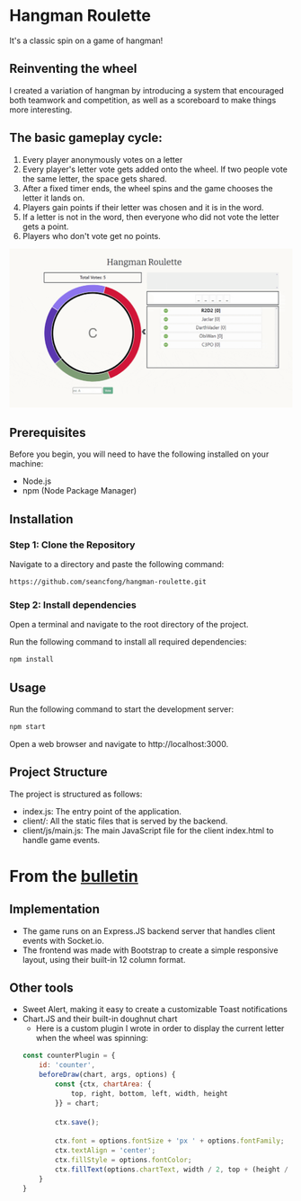 # Hangman Roulette
It's a classic spin on a game of hangman!

## Reinventing the wheel
I created a variation of hangman by introducing a system that encouraged both teamwork and competition, as well as a scoreboard to make things more interesting.

## The basic gameplay cycle:
1. Every player anonymously votes on a letter
2. Every player's letter vote gets added onto the wheel. If two people vote the same letter, the space gets shared.
3. After a fixed timer ends, the wheel spins and the game chooses the letter it lands on.
4. Players gain points if their letter was chosen and it is in the word.
5. If a letter is not in the word, then everyone who did not vote the letter gets a point.
6. Players who don't vote get no points.

![](media\gameplay.gif)

## Prerequisites
Before you begin, you will need to have the following installed on your machine:

- Node.js
- npm (Node Package Manager)

## Installation

### Step 1: Clone the Repository
Navigate to a directory and paste the following command:

```bash
https://github.com/seancfong/hangman-roulette.git
```

### Step 2: Install dependencies
Open a terminal and navigate to the root directory of the project.

Run the following command to install all required dependencies:

```bash
npm install
```

## Usage
Run the following command to start the development server:

```bash
npm start
```

Open a web browser and navigate to http://localhost:3000.

## Project Structure
The project is structured as follows:

- index.js: The entry point of the application.
- client/: All the static files that is served by the backend.
- client/js/main.js: The main JavaScript file for the client index.html to handle game events.

# From the [bulletin](https://bulletin.seancfong.com/posts/i-combined-two-ideas-into-a-game-and-it-s-my-new-favorite-thing)

## Implementation
- The game runs on an Express.JS backend server that handles client events with Socket.io. 
- The frontend was made with Bootstrap to create a simple responsive layout, using their built-in 12 column format.

## Other tools
- Sweet Alert, making it easy to create a customizable Toast notifications
- Chart.JS and their built-in doughnut chart
    - Here is a custom plugin I wrote in order to display the current letter when the wheel was spinning:
    ```javascript
    const counterPlugin = {
        id: 'counter',
        beforeDraw(chart, args, options) {
            const {ctx, chartArea: {
                top, right, bottom, left, width, height
            }} = chart;
        
            ctx.save();
            
            ctx.font = options.fontSize + 'px ' + options.fontFamily;
            ctx.textAlign = 'center';
            ctx.fillStyle = options.fontColor;
            ctx.fillText(options.chartText, width / 2, top + (height / 2) + (options.fontSize * 0.34));
        }
    }
    ```

